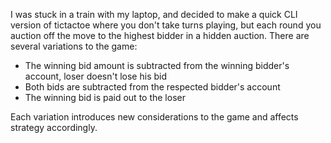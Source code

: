 I was stuck in a train with my laptop, and decided to make a quick CLI version of tictactoe where you don't take turns playing, but each round you auction off the move to the highest bidder in a hidden auction.
There are several variations to the game:

 * The winning bid amount is subtracted from the winning bidder's account, loser doesn't lose his bid
 * Both bids are subtracted from the respected bidder's account
 * The winning bid is paid out to the loser
 
Each variation introduces new considerations to the game and affects strategy accordingly.
